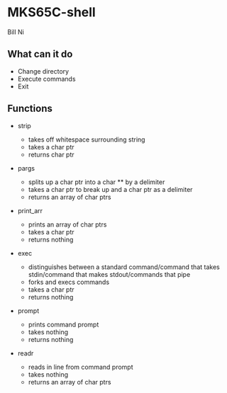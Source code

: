 # MKS65C-shell
Bill Ni

## What can it do
* Change directory
* Execute commands
* Exit
  
## Functions

* strip
  * takes off whitespace surrounding string
  * takes a char ptr
  * returns char ptr

* pargs
  * splits up a char ptr into a char ** by a delimiter
  * takes a char ptr to break up and a char ptr as a delimiter
  * returns an array of char ptrs

* print_arr
  * prints an array of char ptrs
  * takes a char ptr
  * returns nothing

* exec
  * distinguishes between a standard command/command that takes stdin/command that makes stdout/commands that pipe
  * forks and execs commands
  * takes a char ptr
  * returns nothing

* prompt
  * prints command prompt
  * takes nothing
  * returns nothing

* readr
  * reads in line from command prompt
  * takes nothing
  * returns an array of char ptrs
